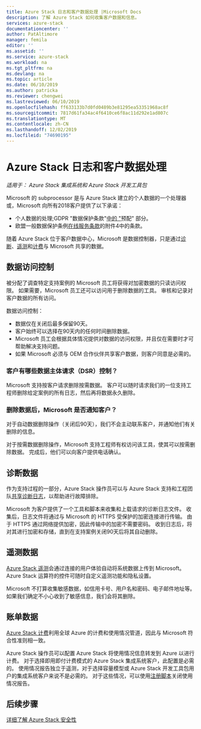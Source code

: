 ```yaml
---
title: Azure Stack 日志和客户数据处理 |Microsoft Docs
description: 了解 Azure Stack 如何收集客户数据和信息。
services: azure-stack
documentationcenter: ''
author: PatAltimore
manager: femila
editor: ''
ms.assetid: ''
ms.service: azure-stack
ms.workload: na
ms.tgt_pltfrm: na
ms.devlang: na
ms.topic: article
ms.date: 06/10/2019
ms.author: patricka
ms.reviewer: chengwei
ms.lastreviewed: 06/10/2019
ms.openlocfilehash: ff633133b7d0fd0489b3e81295ea53351968ac8f
ms.sourcegitcommit: 7817d61fa34ac4f6410ce6f8ac11d292e1ad807c
ms.translationtype: MT
ms.contentlocale: zh-CN
ms.lasthandoff: 12/02/2019
ms.locfileid: "74690195"
---
```

# <a name="azure-stack-log-and-customer-data-handling"></a>Azure Stack 日志和客户数据处理 
*适用于： Azure Stack 集成系统和 Azure Stack 开发工具包*  

Microsoft 的 subprocessor 是与 Azure Stack 建立的个人数据的一个处理器或，Microsoft 向所有2018客户提供了以下承诺：

- 个人数据的处理;GDPR "数据保护条款"[中的 "](http://www.microsoftvolumelicensing.com/DocumentSearch.aspx?Mode=3&DocumentTypeId=31)预配" 部分。
- 欧盟一般数据保护条例[在线服务条款](http://www.microsoftvolumelicensing.com/DocumentSearch.aspx?Mode=3&DocumentTypeId=31)的附件4中的条款。

随着 Azure Stack 位于客户数据中心，Microsoft 是数据控制器，只是通过[诊断](azure-stack-configure-on-demand-diagnostic-log-collection.md#use-the-privileged-endpoint-pep-to-collect-diagnostic-logs)、[遥测](azure-stack-telemetry.md)和[计费](azure-stack-usage-reporting.md)与 Microsoft 共享的数据。  

## <a name="data-access-controls"></a>数据访问控制 
被分配了调查特定支持案例的 Microsoft 员工将获得对加密数据的只读访问权限。 如果需要，Microsoft 员工还可以访问用于删除数据的工具。 审核和记录对客户数据的所有访问。  

数据访问控制：
- 数据仅在关闭后最多保留90天。
- 客户始终可以选择在90天内的任何时间删除数据。
- Microsoft 员工会根据具体情况提供对数据的访问权限，并且仅在需要时才可帮助解决支持问题。
- 如果 Microsoft 必须与 OEM 合作伙伴共享客户数据，则客户同意是必需的。  

### <a name="what-data-subject-requests-dsr-controls-do-customers-have"></a>客户有哪些数据主体请求（DSR）控制？
Microsoft 支持按客户请求删除按需数据。 客户可以随时请求我们的一位支持工程师删除给定案例的所有日志，然后再将数据永久删除。  

### <a name="does-microsoft-notify-customers-when-the-data-is-deleted"></a>删除数据后，Microsoft 是否通知客户？
对于自动数据删除操作（关闭后90天），我们不会主动联系客户，并通知他们有关删除的信息。

对于按需数据删除操作，Microsoft 支持工程师有权访问该工具，使其可以按需删除数据。 完成后，他们可以向客户提供电话确认。

## <a name="diagnostic-data"></a>诊断数据
作为支持过程的一部分，Azure Stack 操作员可以与 Azure Stack 支持和工程团队[共享诊断日志](azure-stack-configure-on-demand-diagnostic-log-collection.md#use-the-privileged-endpoint-pep-to-collect-diagnostic-logs)，以帮助进行故障排除。

Microsoft 为客户提供了一个工具和脚本来收集和上载请求的诊断日志文件。 收集后，日志文件将通过与 Microsoft 的 HTTPS 受保护的加密连接进行传输。 由于 HTTPS 通过网络提供加密，因此传输中的加密不需要密码。 收到日志后，将对其进行加密和存储，直到在支持案例关闭90天后将其自动删除。

## <a name="telemetry-data"></a>遥测数据
[Azure Stack 遥测](azure-stack-telemetry.md)会通过连接的用户体验自动将系统数据上传到 Microsoft。 Azure Stack 运算符的控件可随时自定义遥测功能和隐私设置。

Microsoft 不打算收集敏感数据，如信用卡号、用户名和密码、电子邮件地址等。 如果我们确定不小心收到了敏感信息，我们会将其删除。

## <a name="billing-data"></a>账单数据
[Azure Stack 计费](azure-stack-usage-reporting.md)利用全球 Azure 的计费和使用情况管道，因此与 Microsoft 符合性准则相一致。

Azure Stack 操作员可以配置 Azure Stack 将使用情况信息转发到 Azure 以进行计费。 对于选择即用即付计费模式的 Azure Stack 集成系统客户，此配置是必需的。 使用情况报告独立于遥测，对于选择容量模型或 Azure Stack 开发工具包用户的集成系统客户来说不是必需的。 对于这些情况，可以使用[注册脚本](azure-stack-usage-reporting.md)关闭使用情况报告。


## <a name="next-steps"></a>后续步骤 
[详细了解 Azure Stack 安全性](azure-stack-security-foundations.md) 
